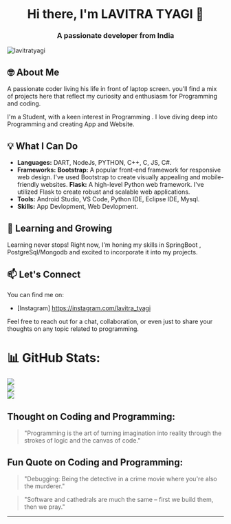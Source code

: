 <h1 align="center">Hi there, I'm LAVITRA TYAGI 👋</h1>
<h3 align="center">A passionate developer from India</h3>
<p align="left"> <img src="https://komarev.com/ghpvc/?username=lavitratyagi1&label=Profile%20views&color=0e75b6&style=flat" alt="lavitratyagi" /> </p>

## 🤓 About Me

A passionate coder living his life in front of laptop screen.
you'll find a mix of projects here that reflect my curiosity and enthusiasm for Programming and coding.

I'm a Student, with a keen interest in Programming . I love diving deep into Programming and creating App and Website.

## 💡 What I Can Do

- **Languages:**   DART, NodeJs, PYTHON, C++, C, JS, C#.
- **Frameworks:** **Bootstrap:** A popular front-end framework for responsive web design. I've used Bootstrap to create visually appealing and mobile-friendly websites.
                  **Flask:** A high-level Python web framework. I've utilized Flask to create robust and scalable web applications.
- **Tools:** Android Studio, VS Code, Python IDE, Eclipse IDE, Mysql.
- **Skills:** App Devlopment, Web Devlopment.

## 🌱 Learning and Growing

Learning never stops! Right now, I'm honing my skills in SpringBoot , PostgreSql/Mongodb and excited to incorporate it into my projects.

## 📫 Let's Connect

You can find me on:

- [Instagram] https://instagram.com/lavitra_tyagi

Feel free to reach out for a chat, collaboration, or even just to share your thoughts on any topic related to programming.

# 📊 GitHub Stats:
![](https://github-readme-stats.vercel.app/api?username=lavitratyagi1&theme=react&hide_border=true&include_all_commits=true&count_private=true)<br/>
![](https://github-readme-streak-stats.herokuapp.com/?user=lavitratyagi1&theme=react&hide_border=true)<br/>
![](https://github-readme-stats.vercel.app/api/top-langs/?username=lavitratyagi1&theme=react&hide_border=true&include_all_commits=true&count_private=true&layout=compact)


## Thought on Coding and Programming:

> "Programming is the art of turning imagination into reality through the strokes of logic and the canvas of code." 

## Fun Quote on Coding and Programming:

> "Debugging: Being the detective in a crime movie where you're also the murderer."

> "Software and cathedrals are much the same – first we build them, then we pray."

---
